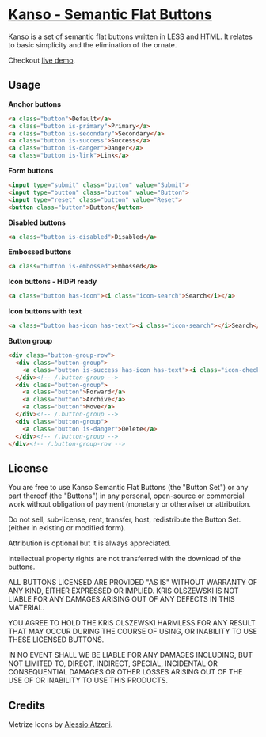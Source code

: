 # [Kanso - Semantic Flat Buttons](http://www.kolszewski.com/kanso)
Kanso is a set of semantic flat buttons written in LESS and HTML. It relates to basic simplicity and the elimination of the ornate.

Checkout [live demo](http://www.kolszewski.com/kanso).

## Usage
**Anchor buttons**
```html
<a class="button">Default</a>
<a class="button is-primary">Primary</a>
<a class="button is-secondary">Secondary</a>
<a class="button is-success">Success</a>
<a class="button is-danger">Danger</a>
<a class="button is-link">Link</a>
```
**Form buttons**
```html
<input type="submit" class="button" value="Submit">
<input type="button" class="button" value="Button">
<input type="reset" class="button" value="Reset">
<button class="button">Button</button>
```
**Disabled buttons**
```html
<a class="button is-disabled">Disabled</a>
```
**Embossed buttons**
```html
<a class="button is-embossed">Embossed</a>
```
**Icon buttons - HiDPI ready**
```html
<a class="button has-icon"><i class="icon-search">Search</i></a>
```
**Icon buttons with text**
```html
<a class="button has-icon has-text"><i class="icon-search"></i>Search</a>
```
**Button group**
```html
<div class="button-group-row">
  <div class="button-group">
    <a class="button is-success has-icon has-text"><i class="icon-check"></i>New Email</a>
  </div><!-- /.button-group -->
  <div class="button-group">
    <a class="button">Forward</a>
    <a class="button">Archive</a>
    <a class="button">Move</a>
  </div><!-- /.button-group -->
  <div class="button-group">
    <a class="button is-danger">Delete</a>
  </div><!-- /.button-group -->
</div><!-- /.button-group-row -->
```
## License
You are free to use Kanso Semantic Flat Buttons (the "Button Set") or any part thereof (the "Buttons") in any personal, open-source or commercial work without obligation of payment (monetary or otherwise) or attribution.

Do not sell, sub-license, rent, transfer, host, redistribute the Button Set. (either in existing or modified form).

Attribution is optional but it is always appreciated.

Intellectual property rights are not transferred with the download of the buttons.

ALL BUTTONS LICENSED ARE PROVIDED "AS IS" WITHOUT WARRANTY OF ANY KIND, EITHER EXPRESSED OR IMPLIED. KRIS OLSZEWSKI IS NOT LIABLE FOR ANY DAMAGES ARISING OUT OF ANY DEFECTS IN THIS MATERIAL.

YOU AGREE TO HOLD THE KRIS OLSZEWSKI HARMLESS FOR ANY RESULT THAT MAY OCCUR DURING THE COURSE OF USING, OR INABILITY TO USE THESE LICENSED BUTTONS.

IN NO EVENT SHALL WE BE LIABLE FOR ANY DAMAGES INCLUDING, BUT NOT LIMITED TO, DIRECT, INDIRECT, SPECIAL, INCIDENTAL OR CONSEQUENTIAL DAMAGES OR OTHER LOSSES ARISING OUT OF THE USE OF OR INABILITY TO USE THIS PRODUCTS.

## Credits
Metrize Icons by [Alessio Atzeni](http://www.alessioatzeni.com/).
